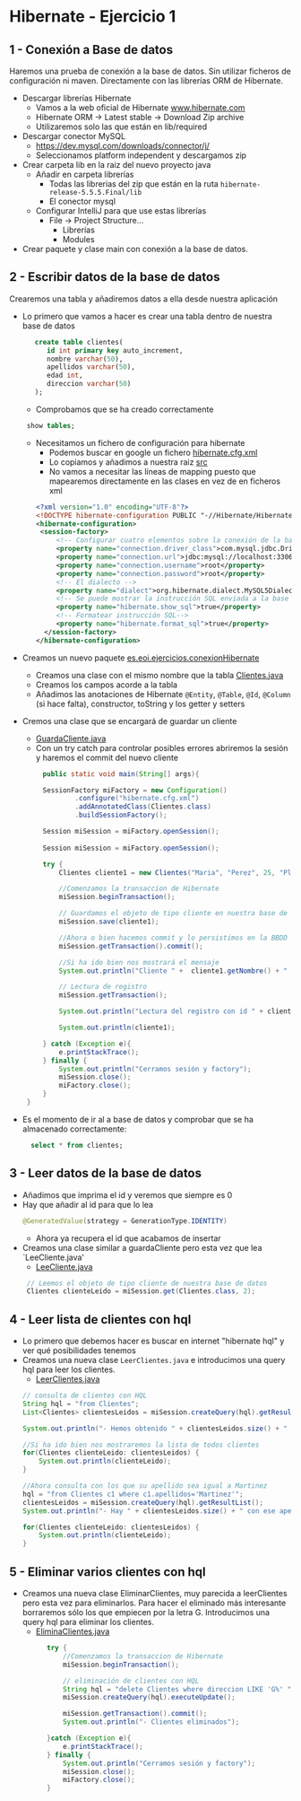 # Hibernate - Ejercicio 1

## 1 - Conexión a Base de datos
Haremos una prueba de conexión a la base de datos. Sin utilizar ficheros de configuración ni maven. Directamente con las librerías ORM de Hibernate.

 - Descargar librerías Hibernate
   - Vamos a la web oficial de Hibernate www.hibernate.com
   - Hibernate ORM -> Latest stable -> Download Zip archive
   - Utilizaremos solo las que están en lib/required
 - Descargar conector MySQL
   - https://dev.mysql.com/downloads/connector/j/
   - Seleccionamos platform independent y descargamos zip
 - Crear carpeta lib en la raiz del nuevo proyecto java
   - Añadir en carpeta librerías
     - Todas las librerias del zip que están en la ruta `hibernate-release-5.5.5.Final/lib`
     - El conector mysql
   - Configurar IntelliJ para que use estas librerías
     - File -> Project Structure...
       - Librerías
       - Modules
 - Crear paquete y clase main con conexión a la base de datos.


## 2 - Escribir datos de la base de datos
Crearemos una tabla y añadiremos datos a ella desde nuestra aplicación

 - Lo primero que vamos a hacer es crear una tabla dentro de nuestra base de datos

   ```sql
      create table clientes(
         id int primary key auto_increment,
         nombre varchar(50),
         apellidos varchar(50),
         edad int,
         direccion varchar(50)
      );
   ```

   - Comprobamos que se ha creado correctamente

    ```sql
     show tables;
    ```
   - Necesitamos un fichero de configuración para hibernate
     - Podemos buscar en google un fichero [hibernate.cfg.xml](http://www.cursohibernate.es/doku.php?id=unidades:02_hibernate:03_configurando)
     - Lo copiamos y añadimos a nuestra raiz [src](/src)
     - No vamos a necesitar las líneas de mapping puesto que mapearemos directamente en las clases en vez de en ficheros xml
     ```xml
     <?xml version="1.0" encoding="UTF-8"?>
     <!DOCTYPE hibernate-configuration PUBLIC "-//Hibernate/Hibernate Configuration DTD 3.0//EN" "http://www.hibernate.org/dtd/hibernate-configuration-3.0.dtd">
     <hibernate-configuration>
      <session-factory>
          <!-- Configurar cuatro elementos sobre la conexión de la base de datos: driverClass url nombre de usuario contraseña -->
          <property name="connection.driver_class">com.mysql.jdbc.Driver</property>
          <property name="connection.url">jdbc:mysql://localhost:3306/pruebas_hibernate?useSSL=false</property>
          <property name="connection.username">root</property>
          <property name="connection.password">root</property>
          <!-- El dialecto -->
          <property name="dialect">org.hibernate.dialect.MySQL5Dialect</property>
          <!-- Se puede mostrar la instrucción SQL enviada a la base de datos -->
          <property name="hibernate.show_sql">true</property>
          <!-- Formatear instrucción SQL-->
          <property name="hibernate.format_sql">true</property>
       </session-factory>
     </hibernate-configuration>
     ```

 - Creamos un nuevo paquete [es.eoi.ejercicios.conexionHibernate](src/es/eoi/ejercicios/conexionHibernate)
   - Creamos una clase con el mismo nombre que la tabla [Clientes.java](src/es/eoi/ejercicios/conexionHibernate/Clientes.java)
   - Creamos los campos acorde a la tabla
   - Añadimos las anotaciones de Hibernate `@Entity`, `@Table`, `@Id`, `@Column` (si hace falta), constructor, toString y los getter y setters
 - Cremos una clase que se encargará de guardar un cliente 
   - [GuardaCliente.java](src/es/eoi/ejercicios/conexionHibernate/GuardaCliente.java)
   - Con un try catch para controlar posibles errores abriremos la sesión y haremos el commit del nuevo cliente
   ```java
        public static void main(String[] args){

        SessionFactory miFactory = new Configuration()
                .configure("hibernate.cfg.xml")
                .addAnnotatedClass(Clientes.class)
                .buildSessionFactory();

        Session miSession = miFactory.openSession();
    
        Session miSession = miFactory.openSession();

        try {
            Clientes cliente1 = new Clientes("Maria", "Perez", 25, "Plaza Mayor");

            //Comenzamos la transaccion de Hibernate
            miSession.beginTransaction();

            // Guardamos el objeto de tipo cliente en nuestra base de datos
            miSession.save(cliente1);

            //Ahora o bien hacemos commit y lo persistimos en la BBDD o rollback y aquí no ha pasado nada :)
            miSession.getTransaction().commit();

            //Si ha ido bien nos mostrará el mensaje
            System.out.println("Cliente " +  cliente1.getNombre() + " almacenado en base de datos!!");

            // Lectura de registro
            miSession.getTransaction();

            System.out.println("Lectura del registro con id " + cliente1.getId()); //No veremos que es un 0, no lo estamos recuperando

            System.out.println(cliente1);

        } catch (Exception e){
            e.printStackTrace();
        } finally {
            System.out.println("Cerramos sesión y factory");
            miSession.close();
            miFactory.close();
        }
    }
   ```

 - Es el momento de ir al a base de datos y comprobar que se ha almacenado correctamente:

    ```sql
      select * from clientes;
    ```

## 3 - Leer datos de la base de datos

 - Añadimos que imprima el id y veremos que siempre es 0
 - Hay que añadir al id para que lo lea
   ```java
   @GeneratedValue(strategy = GenerationType.IDENTITY)
   ```
   - Ahora ya recupera el id que acabamos de insertar
 - Creamos una clase similar a guardaCliente pero esta vez que lea `LeeCliente.java'
   - [LeeCliente.java](src/es/eoi/ejercicios/conexionHibernate/LeeCliente.java)
   ```java
    // Leemos el objeto de tipo cliente de nuestra base de datos
    Clientes clienteLeido = miSession.get(Clientes.class, 2);
   ```


## 4 - Leer lista de clientes con hql

 - Lo primero que debemos hacer es buscar en internet "hibernate hql" y ver qué posibilidades tenemos
 - Creamos una nueva clase `LeerClientes.java` e introducimos una query hql para leer los clientes.
   - [LeerClientes.java](src/es/eoi/ejercicios/conexionHibernate/LeerClientes.java)
   ```java
   // consulta de clientes con HQL
   String hql = "from Clientes";
   List<Clientes> clientesLeidos = miSession.createQuery(hql).getResultList();

   System.out.println("- Hemos obtenido " + clientesLeidos.size() + " clientes de la base de datos!!");

   //Si ha ido bien nos mostraremos la lista de todos clientes
   for(Clientes clienteLeido: clientesLeidos) {
       System.out.println(clienteLeido);
   }

   //Ahora consulta con los que su apellido sea igual a Martinez
   hql = "from Clientes c1 where c1.apellidos='Martinez'";
   clientesLeidos = miSession.createQuery(hql).getResultList();
   System.out.println("- Hay " + clientesLeidos.size() + " con ese apellido");

   for(Clientes clienteLeido: clientesLeidos) {
       System.out.println(clienteLeido);
   }
   ```


## 5 - Eliminar varios clientes con hql

- Creamos una nueva clase EliminarClientes, muy parecida a leerClientes pero esta vez para eliminarlos. Para hacer el eliminado más interesante borraremos sólo los que empiecen por la letra G. Introducimos una query hql para eliminar los clientes.
  - [EliminaClientes.java](src/es/eoi/ejercicios/conexionHibernate/EliminarClientes.java)
  ```java
        try {
            //Comenzamos la transaccion de Hibernate
            miSession.beginTransaction();

            // eliminación de clientes con HQL
            String hql = "delete Clientes where direccion LIKE 'G%' ";
            miSession.createQuery(hql).executeUpdate();

            miSession.getTransaction().commit();
            System.out.println("- Clientes eliminados");

        }catch (Exception e){
            e.printStackTrace();
        } finally {
            System.out.println("Cerramos sesión y factory");
            miSession.close();
            miFactory.close();
        }
  ```
